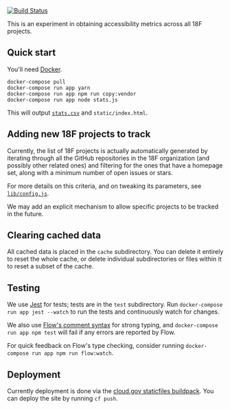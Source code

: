[![Build Status](https://travis-ci.org/18F/a11y-metrics.svg?branch=master)](https://travis-ci.org/18F/a11y-metrics)

This is an experiment in obtaining accessibility metrics across all
18F projects.

## Quick start

You'll need [Docker][].

```
docker-compose pull
docker-compose run app yarn
docker-compose run app npm run copy:vendor
docker-compose run app node stats.js
```

This will output [`stats.csv`](stats.csv) and `static/index.html`.

## Adding new 18F projects to track

Currently, the list of 18F projects is actually automatically generated
by iterating through all the GitHub repositories in the 18F organization
(and possibly other related ones) and filtering for the ones that
have a homepage set, along with a minimum number of open issues or
stars.

For more details on this criteria, and on tweaking its parameters,
see [`lib/config.js`](lib/config.js).

We may add an explicit mechanism to allow specific projects to be
tracked in the future.

## Clearing cached data

All cached data is placed in the `cache` subdirectory. You can delete it
entirely to reset the whole cache, or delete individual subdirectories
or files within it to reset a subset of the cache.

## Testing

We use [Jest][] for tests; tests are in the `test` subdirectory. Run
`docker-compose run app jest --watch` to run the tests and continuously
watch for changes.

We also use [Flow's comment syntax][flow] for strong typing,
and `docker-compose run app npm test` will fail if any errors are
reported by Flow.

For quick feedback on Flow's type checking, consider running
`docker-compose run app npm run flow:watch`.

## Deployment

Currently deployment is done via the
[cloud.gov staticfiles buildpack][cg-static]. You can deploy the site
by running `cf push`.

[Docker]: https://docker.com/
[flow]: https://flowtype.org/en/docs/types/comments/
[Jest]: http://facebook.github.io/jest/
[cg-static]: https://cloud.gov/docs/apps/static/
